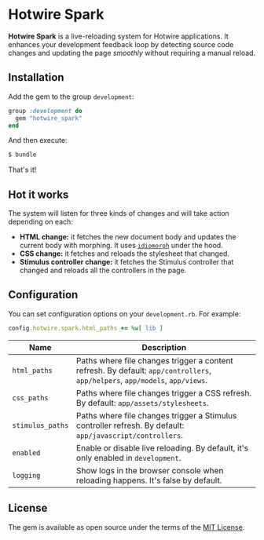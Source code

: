 # Hotwire Spark

**Hotwire Spark** is a live-reloading system for Hotwire applications. It enhances your development feedback loop by detecting source code changes and updating the page *smoothly* without requiring a manual reload.

## Installation

Add the gem to the group `development`:

```ruby
group :development do
  gem "hotwire_spark"
end
```

And then execute:

```bash
$ bundle
```

That's it!

## Hot it works

The system will listen for three kinds of changes and will take action depending on each:

* **HTML change:** it fetches the new document body and updates the current body with morphing. It uses [`idiomorph`](https://github.com/bigskysoftware/idiomorph) under the hood.
* **CSS change:** it fetches and reloads the stylesheet that changed.
* **Stimulus controller change:** it fetches the Stimulus controller that changed and reloads all the controllers in the page.

## Configuration

You can set configuration options on your `development.rb`. For example:

```ruby
config.hotwire.spark.html_paths += %w[ lib ]
```

| Name             | Description                                                                                                                  |
|------------------|------------------------------------------------------------------------------------------------------------------------------|
| `html_paths`     | Paths where file changes trigger a content refresh. By default: `app/controllers`, `app/helpers`, `app/models`, `app/views`. |
| `css_paths`      | Paths where file changes trigger a CSS refresh. By default: `app/assets/stylesheets`.                                        |
| `stimulus_paths` | Paths where file changes trigger a Stimulus controller refresh. By default: `app/javascript/controllers`.                    |
| `enabled`        | Enable or disable live reloading. By default, it's only enabled in `development`.                                            |
| `logging`        | Show logs in the browser console when reloading happens. It's false by default.                                              |

## License

The gem is available as open source under the terms of the [MIT License](https://opensource.org/licenses/MIT).
